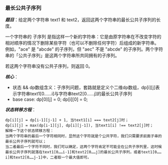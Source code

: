 ### 最长公共子序列
***题目***：给定两个字符串 text1 和 text2，返回这两个字符串的最长公共子序列的长度。

一个字符串的 子序列 是指这样一个新的字符串：它是由原字符串在不改变字符的相对顺序的情况下删除某些字符（也可以不删除任何字符）后组成的新字符串。
例如，"ace" 是 "abcde" 的子序列，但 "aec" 不是 "abcde" 的子序列。两个字符串的「公共子序列」是这两个字符串所共同拥有的子序列。

若这两个字符串没有公共子序列，则返回 0。

***核心***：
- 状态 && dp数组含义：子序列问题，套路就是定义个二维dp数组，dp[i][j]表示字符串text1[0……i]与字符串text2[0……j]的最长公共子序列
- base case: dp[0][j] = 0; dp[i][0] = 0;

***状态转移方程***：

    dp[i][j] = dp[i-1][j-1] + 1, 当text1[i] === text2[j]时；
    dp[i][j] = max(dp[i-1][j], dp[i][j-1]), 当text1[i] !== text2[j]时；
    解释一下这个状态转移方程：
    当两个字符串的最后一个字符相同时，显然这个字符就是个公共字符，我们只需要求前面子串的最长公共子序列就可以；
    当二者最后一个字符不同时，我们可以确定，这两个字符肯定不可能全在公共子序列里，这时候最长公共子序列就落在text1[0……i-1]和text2[0……j]的最长公共子序列，或者text1[0……i]和text2[0……j-1]中，二者取一个最大值即可。